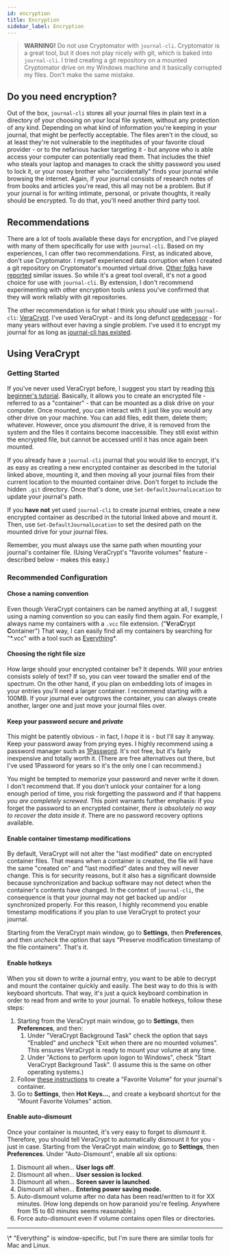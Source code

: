 ```yaml
---
id: encryption
title: Encryption
sidebar_label: Encryption
---
```


> **WARNING!** Do not use Cryptomator with `journal-cli`. Cryptomator is a great tool, but it does not play nicely with git, which is baked into `journal-cli`. I tried creating a git repository on a mounted Cryptomator drive on my Windows machine and it basically corrupted my files. Don't make the same mistake.

## Do you need encryption?

Out of the box, `journal-cli` stores all your journal files in plain text in a directory of your choosing on your local file system, without any protection of any kind. Depending on what kind of information you're keeping in your journal, that might be perfectly acceptable. The files aren't in the cloud, so at least they're not vulnerable to the ineptitudes of your favorite cloud provider - or to the nefarious hacker targeting it - but anyone who is able access your computer can potentially read them. That includes the thief who steals your laptop and manages to crack the shitty password you used to lock it, or your nosey brother who "accidentally" finds your journal while browsing the internet. Again, if your journal consists of research notes of from books and articles you're read, this all may not be a problem. But if your journal is for writing intimate, personal, or private thoughts, it really should be encrypted. To do that, you'll need another third party tool.

## Recommendations

There are a lot of tools available these days for encryption, and I've played with many of them specifically for use with `journal-cli`. Based on my experiences, I can offer two recommendations. First, as indicated above, don't use Cryptomator. I myself experienced data corruption when I created a git repository on Cryptomator's mounted virtual drive. [Other folks](https://community.cryptomator.org/t/cryptomator-git-windows-10-doesnt-work-at-all/2598/4) have [reported](https://community.cryptomator.org/t/have-fun-how-to-break-a-cryptomator-partition-in-less-than-2-minutes/2652) similar issues. So while it's a great tool overall, it's not a good choice for use with `journal-cli`. By extension, I don't recommend experimenting with other encryption tools unless you've confirmed that they will work reliably with git repositories. 

The other recommendation is for what I think you _should_ use with `journal-cli`: [VeraCrypt](https://www.veracrypt.fr/en/Home.html). I've used VeraCrypt - and its long defunct [predecessor](https://www.wikiwand.com/en/TrueCrypt#/End_of_life_announcement) - for many years without ever having a single problem. I've used it to encrypt my journal for as long as [journal-cli has existed](https://github.com/refactorsaurusrex/journal-cli/commit/449fa188b0c73e32c8648143dd91ff633fa412c3). 

## Using VeraCrypt

### Getting Started

If you've never used VeraCrypt before, I suggest you start by reading [this beginner's tutorial](https://www.veracrypt.fr/en/Beginner%27s%20Tutorial.html). Basically, it allows you to create an encrypted file - referred to as a "container" - that can be mounted as a disk drive on your computer. Once mounted, you can interact with it just like you would any other drive on your machine. You can add files, edit them, delete them; whatever. However, once you _dismount_ the drive, it is removed from the system and the files it contains become inaccessible. They still exist within the encrypted file, but cannot be accessed until it has once again been mounted.

If you already have a `journal-cli` journal that you would like to encrypt, it's as easy as creating a new encrypted container as described in the tutorial linked above, mounting it, and then moving all your journal files from their current location to the mounted container drive. Don't forget to include the hidden `.git` directory. Once that's done, use `Set-DefaultJournalLocation` to update your journal's path. 

If you **have not** yet used `journal-cli` to create journal entries, create a new encrypted container as described in the tutorial linked above and mount it. Then, use `Set-DefaultJournalLocation` to set the desired path on the mounted drive for your journal files. 

Remember, you must always use the same path when mounting your journal's container file. (Using VeraCrypt's "favorite volumes" feature - described below - makes this easy.)

### Recommended Configuration

#### Chose a naming convention

Even though VeraCrypt containers can be named anything at all, I suggest using a naming convention so you can easily find them again. For example, I always name my containers with a `.vcc` file extension. ("**V**era**C**rypt **C**ontainer") That way, I can easily find all my containers by searching for "\*.vcc" with a tool such as [Everything](https://www.voidtools.com/)\*. 

#### Choosing the right file size

How large should your encrypted container be? It depends. Will your entries consists solely of text? If so, you can veer toward the smaller end of the spectrum. On the other hand, if you plan on embedding lots of images in your entries you'll need a larger container. I recommend starting with a 100MB. If your journal ever outgrows the container, you can always create another, larger one and just move your journal files over. 

#### Keep your password *secure* and *private*

This might be patently obvious - in fact, I _hope_ it is - but I'll say it anyway. Keep your password away from prying eyes. I highly recommend using a password manager such as [1Password](https://1password.com/). It's not free, but it's fairly inexpensive and totally worth it. (There are free alternatives out there, but I've used 1Password for years so it's the only one I can recommend.) 

You might be tempted to memorize your password and never write it down. I don't recommend that. If you don't unlock your container for a long enough period of time, you risk forgetting the password and if that happens *you are completely screwed*. This point warrants further emphasis: if you forget the password to an encrypted container, *there is absolutely no way to recover the data inside it*. There are no password recovery options available. 

#### Enable container timestamp modifications

By default, VeraCrypt will not alter the "last modified" date on encrypted container files. That means when a container is created, the file will have the same "created on" and "last modified" dates and they will never change. This is for security reasons, but it also has a significant downside because synchronization and backup software may not detect when the container's contents have changed. In the context of `journal-cli`, the consequence is that your journal may not get backed up and/or synchronized properly. For this reason, I highly recommend you enable timestamp modifications if you plan to use VeraCrypt to protect your journal. 

Starting from the VeraCrypt main window, go to **Settings**, then **Preferences**, and then _uncheck_ the option that says "Preserve modification timestamp of the file containers". That's it.

#### Enable hotkeys

When you sit down to write a journal entry, you want to be able to decrypt and mount the container quickly and easily. The best way to do this is with keyboard shortcuts. That way, it's just a quick keyboard combination in order to read from and write to your journal. To enable hotkeys, follow these steps:

1. Starting from the VeraCrypt main window, go to **Settings**, then **Preferences**, and then: 
   1. Under "VeraCrypt Background Task" check the option that says "Enabled" and _uncheck_ "Exit when there are no mounted volumes". This ensures VeraCrypt is ready to mount your volume at any time.
   2. Under "Actions to perform upon logon to Windows", check "Start VeraCrypt Background Task". (I assume this is the same on other operating systems.)
2. Follow [these instructions](https://www.veracrypt.fr/en/Favorite%20Volumes.html) to create a "Favorite Volume" for your journal's container.
3. Go to **Settings**, then **Hot Keys...**, and create a keyboard shortcut for the "Mount Favorite Volumes" action.

#### Enable auto-dismount

Once your container is mounted, it's very easy to forget to *dismount* it. Therefore, you should tell VeraCrypt to automatically dismount it for you - just in case. Starting from the VeraCrypt main window, go to **Settings**, then **Preferences**. Under "Auto-Dismount", enable all six options:

1. Dismount all when... **User logs off**.
2. Dismount all when... **User session is locked**.
3. Dismount all when... **Screen saver is launched**.
4. Dismount all when... **Entering power saving mode.**
5. Auto-dismount volume after no data has been read/written to it for XX minutes. (How long depends on how paranoid you're feeling. Anywhere from 15 to 60 minutes seems reasonable.)
6. Force auto-dismount even if volume contains open files or directories. 

<hr />
\*  "Everything" is window-specific, but I'm sure there are similar tools for Mac and Linux. 